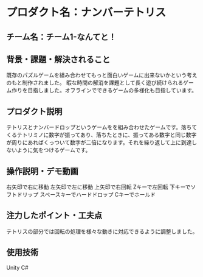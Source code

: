 # プロダクト名：ナンバーテトリス
<!-- プロダクト名に変更してください --

<!-- イメージ画像を置いてください -->


## チーム名：チーム1-なんてと！
<!-- チーム番号とチーム名を変更してください -->

## 背景・課題・解決されること
既存のパズルゲームを組み合わせてもっと面白いゲームに出来ないかという考えのもと制作されました。
暇な時間の解消を課題として長く遊び続けられるゲーム作りを目指しました。オフラインでできるゲームの多様化も目指しています。
<!-- 考案するプロダクトがどういった(Why)背景から思いついたのか、どのよう(What)な課題があり、どのよう(How)に解決するのかを入力してください -->


## プロダクト説明 
テトリスとナンバードロップというゲームをを組み合わせたゲームです。落ちてくるテトリミノに数字が振ってあり、落ちたときに、振ってある数字と同じ数字が周りにあればくっついて数字が二倍になります。それを繰り返して上に到達しないように気をつけるゲームです。
<!-- 開発したプロダクトの説明を入力してください -->


## 操作説明・デモ動画
右矢印で右に移動
左矢印で左に移動
上矢印で右回転
Zキーで左回転
下キーでソフトドリップ
スペースキーでハードドロップ
Cキーでホールド
<!-- 開発したプロダクトの操作説明について入力してください。また、操作説明デモ動画があれば、埋め込みやリンクを記載してください -->



## 注力したポイント・工夫点
テトリスの部分では回転の処理を様々な動きに対応できるように調整しました。
<!-- 開発したプロダクトの注力したポイント・工夫点を入力してください -->

## 使用技術
Unity C#
<!-- 開発したプロダクトの使用技術を入力してください -->

<!--
markdownの記法はこちらを参照してください！
https://docs.github.com/ja/get-started/writing-on-github/getting-started-with-writing-and-formatting-on-github/basic-writing-and-formatting-syntax
-->
